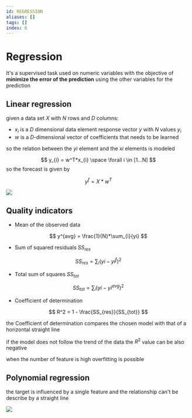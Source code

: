 ```yaml
---
id: REGRESSION
aliases: []
tags: []
index: 6
---
```


# Regression

It's a supervised task used on numeric variables with the objective of **minimize the error of the prediction**  using the other variables for the prediction

## Linear regression

given a data set $X$ with $N$ rows and $D$ columns:

- $x_{i}$ is a $D$ dimensional data element response vector $y$ with $N$ values $y_{i}$
- $w$ is a $D$-dimensional vector of coefficients that needs to be learned

so the relation between the $yi$ element and the $xi$ elements is modeled

$$
y_{i} = w^T*x_{i} \space \forall i \in [1...N]
$$
so the forecast is given by

$$
y^f = X*w^T
$$


![](assets/datamining/Pasted_image_20240102171514.png)

## Quality indicators

- Mean of the observed data

$$
y^{avg} = \frac{1}{N}*\sum_{i}{yi}
$$

- Sum of squared residuals $SS_{res}$

$$
SS_{res} = \sum_{i}({yi-yi^f})^2
$$

- Total sum of squares $SS_{tot}$

$$
SS_{tot} = \sum_{i}({yi-yi^{avg}})^2
$$

- Coefficient of determination

$$
R^2 = 1 - \frac{SS_{res}}{SS_{tot}}
$$

the Coefficient of determination compares the chosen model with that of a horizontal straight line

if the model does not follow the trend of the data the $R^2$ value can be also negative

when the number of feature is high overfitting is possible

## Polynomial regression

the target is influenced by a single feature and the relationship can't be describe by a straight line

![](assets/datamining/Pasted_image_20240102175121.png)

